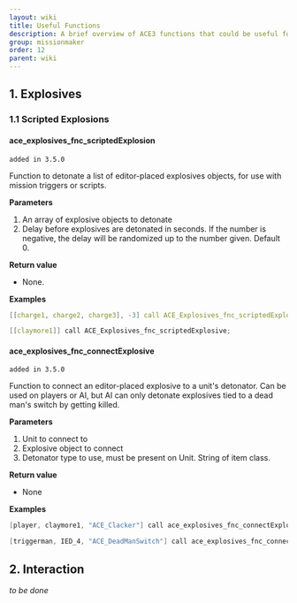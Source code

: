 ```yaml
---
layout: wiki
title: Useful Functions
description: A brief overview of ACE3 functions that could be useful for mission makers
group: missionmaker
order: 12
parent: wiki
---
```


## 1. Explosives

### 1.1 Scripted Explosions

#### ace_explosives_fnc_scriptedExplosion
`added in 3.5.0`

Function to detonate a list of editor-placed explosives objects, for use with mission triggers or scripts.

**Parameters**

1. An array of explosive objects to detonate
2. <Optional> Delay before explosives are detonated in seconds. If the number is negative, the delay will be randomized up to the number given. Default 0.

**Return value**

* None.

**Examples**

```cpp
[[charge1, charge2, charge3], -3] call ACE_Explosives_fnc_scriptedExplosive;

[[claymore1]] call ACE_Explosives_fnc_scriptedExplosive;
```

#### ace_explosives_fnc_connectExplosive
`added in 3.5.0`

Function to connect an editor-placed explosive to a unit's detonator. Can be used on players or AI, but AI can only detonate explosives tied to a dead man's switch by getting killed.

**Parameters**

1. Unit to connect to
2. Explosive object to connect
3. Detonator type to use, must be present on Unit. String of item class.

**Return value**

* None

**Examples**

```cpp
[player, claymore1, "ACE_Clacker"] call ace_explosives_fnc_connectExplosive

[triggerman, IED_4, "ACE_DeadManSwitch"] call ace_explosives_fnc_connectExplosive
```

## 2. Interaction
*to be done*
